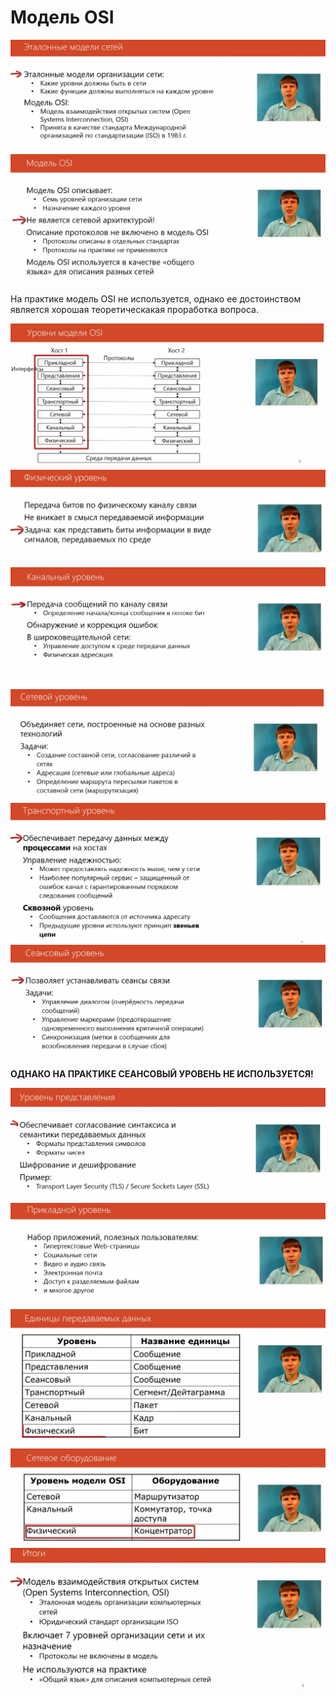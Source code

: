 # Модель OSI

![](ksnip_20240515-174227.png)
![](ksnip_20240515-174410.png)

На практике модель OSI не используется, однако ее достоинством является хорошая теоретическакая проработка вопроса. 


![](ksnip_20240515-174605.png)
![](ksnip_20240515-174742.png)
![](ksnip_20240515-174816.png)
![](ksnip_20240515-175005.png)
![](ksnip_20240515-175220.png)
![](ksnip_20240515-175325.png)

__ОДНАКО НА ПРАКТИКЕ СЕАНСОВЫЙ УРОВЕНЬ НЕ ИСПОЛЬЗУЕТСЯ!__

![](ksnip_20240515-175630.png)
![](ksnip_20240515-192858.png)
![](ksnip_20240515-193056.png)
![](ksnip_20240515-193227.png)
![](ksnip_20240515-193308.png)








